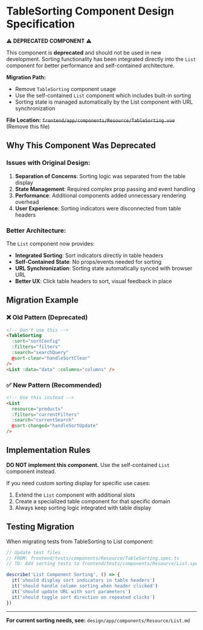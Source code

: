 # TableSorting Component Design Specification

⚠️ **DEPRECATED COMPONENT** ⚠️

This component is **deprecated** and should not be used in new development. Sorting functionality has been integrated directly into the `List` component for better performance and self-contained architecture.

**Migration Path:**
- Remove `TableSorting` component usage
- Use the self-contained `List` component which includes built-in sorting
- Sorting state is managed automatically by the List component with URL synchronization

**File Location:** ~~`frontend/app/components/Resource/TableSorting.vue`~~ (Remove this file)

## Why This Component Was Deprecated

### Issues with Original Design:
1. **Separation of Concerns**: Sorting logic was separated from the table display
2. **State Management**: Required complex prop passing and event handling
3. **Performance**: Additional components added unnecessary rendering overhead
4. **User Experience**: Sorting indicators were disconnected from table headers

### Better Architecture:
The `List` component now provides:
- **Integrated Sorting**: Sort indicators directly in table headers
- **Self-Contained State**: No props/events needed for sorting
- **URL Synchronization**: Sorting state automatically synced with browser URL
- **Better UX**: Click table headers to sort, visual feedback in place

## Migration Example

### ❌ Old Pattern (Deprecated)
```html
<!-- Don't use this -->
<TableSorting
  :sort="sortConfig"
  :filters="filters"
  :search="searchQuery"
  @sort-clear="handleSortClear"
/>
<List :data="data" :columns="columns" />
```

### ✅ New Pattern (Recommended)
```html
<!-- Use this instead -->
<List
  resource="products"
  :filters="currentFilters"
  :search="currentSearch"
  @sort-changed="handleSortUpdate"
/>
```

## Implementation Rules

**DO NOT implement this component.** Use the self-contained `List` component instead.

If you need custom sorting display for specific use cases:
1. Extend the `List` component with additional slots
2. Create a specialized table component for that specific domain
3. Always keep sorting logic integrated with table display

## Testing Migration

When migrating tests from TableSorting to List component:

```typescript
// Update test files
// FROM: frontend/tests/components/Resource/TableSorting.spec.ts
// TO: Add sorting tests to frontend/tests/components/Resource/List.spec.ts

describe('List Component Sorting', () => {
  it('should display sort indicators in table headers')
  it('should handle column sorting when header clicked')
  it('should update URL with sort parameters')
  it('should toggle sort direction on repeated clicks')
})
```

---

**For current sorting needs, see:** `design/app/components/Resource/List.md`
